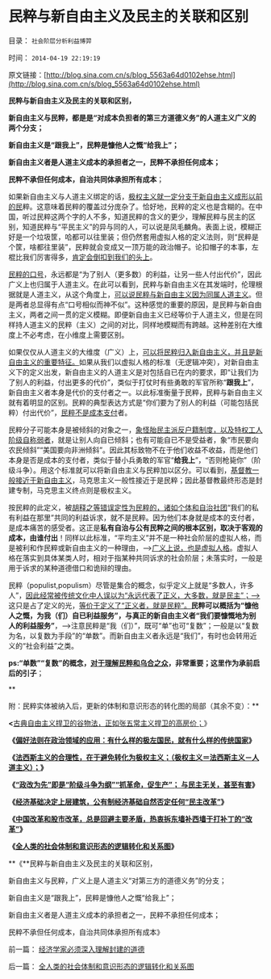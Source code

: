 # 民粹与新自由主义及民主的关联和区别

目录： `社会阶层分析利益博羿` 

时间： `2014-04-19 22:19:19` 

原文链接：[http://blog.sina.com.cn/s/blog_5563a64d0102ehse.html](http://blog.sina.com.cn/s/blog_5563a64d0102ehse.html)

**民粹与新自由主义及民主的关联和区别，**

**新自由主义与民粹，都是是“对成本负担者的第三方道德义务”的人道主义广义的两个分支；**

**新自由主义是“跟我上”，民粹是慷他人之慨“给我上”；**

**新自由主义者是人道主义成本的承担者之一，民粹不承担任何成本；**

**民粹不承但任何成本，自治共同体承担所有成本**；

如果新自由主义与人道主义绑定的话，[极权主义就一定分支于新自由主义成形以前的民](../../../2014/4/6/极权国家最根本的起源.md)粹。这意味着民粹的覆盖过分庞杂了。恰好地，民粹的定义也是含糊的。在中国，听过民粹这两个字的人不多，知道民粹的含义的更少，理解民粹与民主的区别，知道民粹与“平民主义”的异与同的人，可以说是凤毛麟角。表面上说，模糊正好是一个垃圾筐，哈都可以往里装；但仍然套用虚拟人格的定义法则，则“民粹是个筐，啥都往里装”，民粹就会变成又一顶万能的政治帽子。论扣帽子的本事，左棍比我们厉害得多，[肯定会倒扣到我们的头上](../../../2012/1/30/达沃斯论坛倒打一耙.md)。

[民粹的口号](http://darthvad.blog.sohu.com/161146952.html)，永远都是“为了别人（更多数）的利益，让另一些人付出代价”，因此广义上也归属于人道主义。在此可以看到，民粹与新自由主义在其发端时，伦理根据就是人道主义，从这个角度上，[可以说民粹与新自由主义因为同属人道主义](../../../2014/4/15/法西斯主义的合理性：（极权主义＝法西斯主义－人道主义）.md)。但是两者总显得有点“口号相似而神不似”。这种感觉的重要的原因，是民粹与新自由主义，两者之间一贯的定义模糊。即便新自由主义已经等价于人道主义，但是在同样持人道主义的民粹（主义）之间的对比，同样地模糊而有跨越。这种差别在大维度上不必考虑，在小维度上需要区别。

如果仅仅从人道主义的大维度（广义）上，[可以将民粹归入新自由主义，并且是新自由主义的重要特征。](../../../2014/3/29/新自由主义的公知，对古拉格群岛的伟大贡献.md)如果从我们以虚拟人格的标准（无逻辑冲突），对新自由主义下的定义出发，新自由主义的人道主义是对包括自已在内的要求，即“让我们为了别人的利益，付出更多的代价”，类似于打仗时有些勇敢的军官所称“**跟我上**”，新自由主义者本身是代价的支付者之一。以此标准衡量于民粹，民粹与新自由主义就有着明显的区别。民粹的典型表达方式是“你们要为了别人的利益（可能包括民粹）付出代价”，[民粹不是成本支付](../../../2013/4/14/成本是个体利益感受的痛苦.md)者。

民粹分子可能本身是被倾斜的对象之一，[象怪胎民主派反户籍制度，以及特权工人阶级自称弱者](../../../2009/9/3/穷穷相报何时了！弱者知多少！.md)，就是让别人向自已倾斜；也有可能自已不是受益者，象“市民要向农民倾斜”“美国要向非洲倾斜”。因此其标致物不在于他们收益不收益，而是他们本身是否是成本的支付者，类似于替小兵勇敢的军官“**给我上**”，“否则枪毙你”（阶级斗争）。用这个标准就可以将新自由主义与民粹加以区分。可以看到，[基督教一般接近于新自由主义](../../../2013/4/16/基督教是西方通往奴役之路的信仰动力.md)，马克思主义一般性接近于是民粹；因此基督教最终形态是封建专制，马克思主义终点则是极权主义。

按民粹的此定义，被[胡释之等错误定性为民粹的，诸如个体和自治社团](../../../2013/2/18/薛兆丰先生的法家暴政，胡释之先生“自治即民粹”.md)“我们的私有利益在那里”共同的利益诉求，就不是民粹。因为他们本身就是成本的支付者，是成本痛苦的感受者。这正是**私有自治与公有民粹之间的根本区别，取决于客观的成本，由谁付出**！同样以此标准，“平均主义”并不是一种社会阶层的虚拟人格，而是被利和作民粹或新自由主义的一种理由，——>[广义上说，也是虚拟人格](../../../2014/4/6/虚拟人格的逻辑要素，宏观政治的客观偏好.md)。虚拟人格在落实到具体某类人时，相对于指某种共同诉求的社会阶层；未落实时，一般是用于诉求的某种道德借口和诡辩的理由。

民粹（populist,populism）尽管是集合的概念，似乎定义上就是“多数人，许多人”，[因此经常被传统文化中人误以为“永远代表了正义，大多数，就是民主”；——>](../../../2013/6/18/民粹是公有制帝国最基本的意识形态，以侵犯私权为公平.md)这只是占了定义的光，[等价于定义了“正义者，就是民粹”。](../../../2013/12/3/民主社会，专门就是为了镇压（女人法则＋暴力＝血酬法则＝革命）.md)**民粹可以概括为“慷他人之慨，为我（们）自已利益服务”，与真正的新自由主义者“我们要慷慨地为别人的利益服务”**，——>注意民粹是“我（们）”，既可“单”也可“复数”；一般是以“复数为名，以复数为手段”的“单数”。而新自由主义者永远是“我们”，有时也会转用近义的“社会利益”之类。

**ps:“单数”“复数”的概念，[对于理解民粹和乌合之众](../../../2012/4/21/乌合之众不可留，乌龙之勇不可有！.md)，非常重要；这里作为承前启后的引子**；

**

附：民粹实体被纳入后，更新的体制和意识形态的转化图的局部（其余不变）：**

**<</strong>[古典自由主义捍卫的谷物法，正如张五常主义捍卫的高房价；](../../../2014/4/8/古典自由主义也是斯密的门徒.md)》**

**《[偏好法则在政治领域的应用：有什么样的极左国民，就有什么样的传统国家](../../../2014/4/13/三角演义与传统左右派之间的转化，人权成为金标准.md)》**

**《[法西斯主义的合理性，在于避免转化为极权主义；（极权主义＝法西斯主义－人道主义）；](../../../2014/4/15/法西斯主义的合理性：（极权主义＝法西斯主义－人道主义）.md)》**

**《[“政改为先”即是“阶级斗争为纲”“抓革命，促生产”；
与民主无关，甚至有害](../../../2014/4/16/“政改为先”即“阶级斗争为纲”“抓革命，促生产”.md)》**

**《[经济基础决定上层建筑，公有制经济基础自然否定任何“民主改革”](../../../2014/4/16/政改不是经济改革的必要条件，而且有害的概率非常高！.md)》**

**《[中国改革和股市改革，总是回避主要矛盾，热衷拆东墙补西墙于打补丁的“改革”](../../../2014/4/15/中国需要的不是政治改革，是真正而彻底的经济改革.md)》**

**《[全人类的社会体制和意识形态的逻辑转化和关系图](../../../2014/4/18/全人类的社会体制和意识形态的逻辑转化和关系图.md)》**

**《**民粹与新自由主义及民主的关联和区别，

新自由主义与民粹，广义上是人道主义“对第三方的道德义务”的分支；

新自由主义是“跟我上”，民粹是慷他人之慨“给我上”；

新自由主义者是人道主义成本的承担者之一，民粹不承担任何成本；

民粹不承但任何成本，自治共同体承担所有成本》

前一篇： [经济学家必须深入理解封建的道德](../../../2014/4/19/经济学家必须深入理解封建的道德.md)

后一篇： [全人类的社会体制和意识形态的逻辑转化和关系图](../../../2014/4/18/全人类的社会体制和意识形态的逻辑转化和关系图.md)

